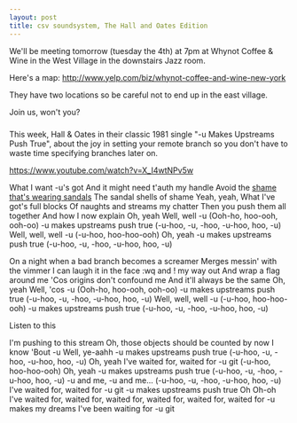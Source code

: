 ```yaml
---
layout: post
title: csv soundsystem, The Hall and Oates Edition
---
```



We'll be meeting tomorrow (tuesday the 4th) at 7pm at Whynot Coffee & Wine in the West Village in the downstairs Jazz room.

Here's a map: http://www.yelp.com/biz/whynot-coffee-and-wine-new-york

They have two locations so be careful not to end up in the east village.

Join us, won't you?

#####
This week, Hall & Oates in their classic 1981 single "-u Makes Upstreams Push True", about the joy in setting your remote branch so you don't have to waste time specifying branches later on.

https://www.youtube.com/watch?v=X_I4wtNPv5w

What I want -u's got
And it might need t'auth my handle
Avoid the [shame that's wearing sandals](http://csvsoundsystem.us3.list-manage1.com/track/click?u=93591895dc074a74bb7667416&id=4e84c72f98&e=f649fb7443)
The sandal shells of shame
Yeah, yeah,
What I've got's full blocks
Of naughts and streams my chatter
Then you push them all together
And how I now explain
Oh, yeah
Well, well -u
(Ooh-ho, hoo-ooh, ooh-oo)
-u makes upstreams push true
(-u-hoo, -u, -hoo, -u-hoo, hoo, -u)
Well, well, well -u
(-u-hoo, hoo-hoo-ooh)
Oh, yeah
-u makes upstreams push true
(-u-hoo, -u, -hoo, -u-hoo, hoo, -u)

On a night when a bad branch becomes a screamer
Merges messin' with the vimmer
I can laugh it in the face
:wq and ! my way out
And wrap a flag around me
'Cos origins don't confound me
And it'll always be the same
Oh, yeah
Well, 'cos -u
(Ooh-ho, hoo-ooh, ooh-oo)
-u makes upstreams push true
(-u-hoo, -u, -hoo, -u-hoo, hoo, -u)
Well, well, well -u
(-u-hoo, hoo-hoo-ooh)
-u makes upstreams push true
(-u-hoo, -u, -hoo, -u-hoo, hoo, -u)

Listen to this

I'm pushing to this stream
Oh, those objects should be counted by now
I know
'Bout -u
Well, ye-aahh
-u makes upstreams push true
(-u-hoo, -u, -hoo, -u-hoo, hoo, -u)
Oh, yeah
I've waited for, waited for -u git
(-u-hoo, hoo-hoo-ooh)
Oh, yeah
-u makes upstreams push true
(-u-hoo, -u, -hoo, -u-hoo, hoo, -u)
-u and me, -u and me...
(-u-hoo, -u, -hoo, -u-hoo, hoo, -u)
I've waited for, waited for -u git
-u makes upstreams push true
Oh
Oh-oh
I've waited for, waited for, waited for, waited for, waited for, waited for
-u makes my dreams
I've been waiting for -u git